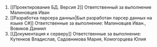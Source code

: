 1. [[Проектирование БД. Версия 2]]
	Ответственный за выполнение Малиновцев Иван
2. [[Разработка парсера данных|Был разработан парсер данных на языке C#]]
	Ответственные за выполнение: Малиновцев Иван., Вовиков Даниил
3. [[Документация к серверу]]
	Ответственные за выполнение: Кутенков Владислав, Садовникова Мария, Комогорцева Юлия
